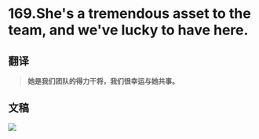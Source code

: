# 169.She's a tremendous asset to the team, and we've lucky to have here.

## 翻译

> **她是我们团队的得力干将，我们很幸运与她共事。**

## 文稿

![](https://cdn.jsdelivr.net/gh/imtianx/speaking180/img/169.jpg)

